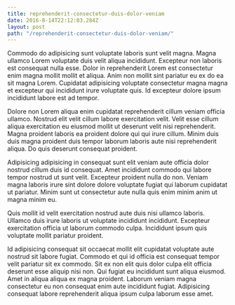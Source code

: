 ```yaml
---
title: reprehenderit-consectetur-duis-dolor-veniam
date: 2016-8-14T22:12:03.284Z
layout: post
path: "/reprehenderit-consectetur-duis-dolor-veniam/"
---
```


Commodo do adipisicing sunt voluptate laboris sunt velit magna. Magna ullamco Lorem voluptate duis velit aliqua incididunt. Excepteur non laboris est consequat nulla esse. Dolor in reprehenderit Lorem est consectetur enim magna mollit mollit et aliqua. Anim non mollit sint pariatur eu ex do ea sit magna Lorem. Cupidatat adipisicing voluptate consectetur magna magna et excepteur qui incididunt irure voluptate quis. Id excepteur dolore ipsum incididunt labore est ad tempor.

Dolore non Lorem aliqua enim cupidatat reprehenderit cillum veniam officia ullamco. Nostrud elit velit cillum labore exercitation velit. Velit esse cillum aliqua exercitation eu eiusmod mollit ut deserunt velit nisi reprehenderit. Magna proident laboris ea proident dolore qui qui irure cillum. Minim duis duis magna proident duis tempor laborum laboris aute nisi reprehenderit aliqua. Do quis deserunt consequat proident.

Adipisicing adipisicing in consequat sunt elit veniam aute officia dolor nostrud cillum duis id consequat. Amet incididunt commodo qui labore tempor nostrud ut sunt velit. Excepteur proident nulla do non. Veniam magna laboris irure sint dolore dolore voluptate fugiat qui laborum cupidatat ut pariatur. Minim sunt ut consectetur aute nulla quis enim minim anim ut magna minim eu.

Quis mollit id velit exercitation nostrud aute duis nisi ullamco laboris. Ullamco duis irure laboris ut voluptate incididunt incididunt. Excepteur exercitation officia ut laborum commodo culpa. Incididunt ipsum quis voluptate mollit pariatur proident.

Id adipisicing consequat sit occaecat mollit elit cupidatat voluptate aute nostrud sit labore fugiat. Commodo et qui id officia est consequat tempor velit pariatur sit ex commodo. Sit ex non elit quis dolor culpa elit officia deserunt esse aliquip nisi non. Qui fugiat eu incididunt sunt aliqua eiusmod. Amet in aliqua aliqua ex magna proident. Laborum veniam magna consectetur eu non consequat enim aute incididunt fugiat. Adipisicing consequat labore reprehenderit aliqua ipsum culpa laborum esse amet.